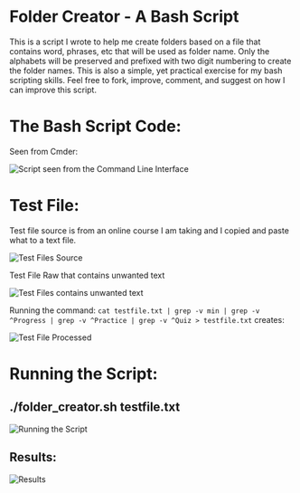 # Folder Creator - A Bash Script

This is a script I wrote to help me create folders based on a file that contains word, phrases, etc that will be used as folder name. Only the alphabets will be preserved and prefixed with two digit numbering to create the folder names. This is also a simple, yet practical exercise for my bash scripting skills. Feel free to fork, improve, comment, and suggest on how I can improve this script.

# The Bash Script Code:

Seen from Cmder:

![Script seen from the Command Line Interface](screencaptures/cli_code.jpg)

# Test File:

Test file source is from an online course I am taking and I copied and paste what to a text file.

![Test Files Source](screencaptures/testfile_source.jpg)

Test File Raw that contains unwanted text

![Test Files contains unwanted text](screencaptures/testfile_raw.jpg )

Running the command:  `cat testfile.txt | grep -v min | grep -v ^Progress | grep -v ^Practice | grep -v ^Quiz > testfile.txt` creates:

![Test File Processed](screencaptures/testfile_processed.jpg )



# Running the Script:

## 	./folder_creator.sh testfile.txt

![Running the Script](screencaptures/running_the_script.jpg)

## 	Results:

![Results](screencaptures/afermathofrunningscript.jpg)

